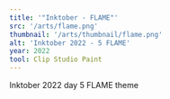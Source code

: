 ```yaml
---
title: '"Inktober - FLAME"'
src: '/arts/flame.png'
thumbnail: '/arts/thumbnail/flame.png'
alt: 'Inktober 2022 - 5 FLAME'
year: 2022
tool: Clip Studio Paint
---
```


Inktober 2022 day 5 FLAME theme
